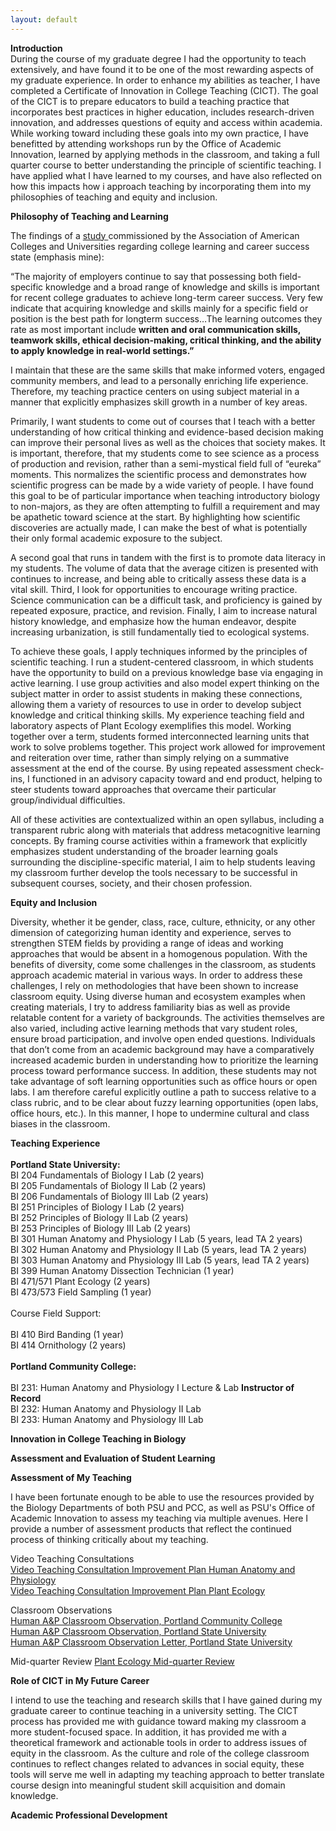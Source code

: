 ```yaml
---
layout: default
---
```


**Introduction**<br>
During the course of my graduate degree I had the opportunity to teach extensively, and have found it to be one of the most rewarding aspects of my graduate experience. 
In order to enhance my abilities as teacher, I have completed a Certificate of Innovation in College Teaching (CICT). The goal of the CICT is to prepare educators to build a 
teaching practice that incorporates best practices in higher education, includes research-driven innovation, and addresses questions of equity and access within academia. 
While working toward including these goals into my own practice, I have benefitted by attending workshops run by the Office of Academic Innovation, learned by applying methods in the
classroom, and taking a full quarter course to better understanding the principle of scientific teaching. I have applied what I have learned to my courses, and have also reflected on 
how this impacts how i approach teaching by incorporating them into my philosophies of teaching and equity and inclusion. 

**Philosophy of Teaching and Learning**

	
The findings of a <a href = "https://www.aacu.org/sites/default/files/files/LEAP/2015employerstudentsurvey.pdf">study </a> commissioned by the Association of American Colleges and Universities regarding college learning and career success state (emphasis mine):

“The majority of employers continue to say that possessing both field-specific knowledge and a broad range of knowledge and skills is important for recent college graduates to achieve long-term career success. Very few indicate that acquiring knowledge and skills mainly for a specific field or position is the best path for longterm success…The learning outcomes they rate as most important include **written and oral communication skills, teamwork skills, ethical decision-making, critical thinking, and the ability to apply knowledge in real-world settings.”**

I maintain that these are the same skills that make informed voters, engaged community members, and lead to a personally enriching life experience. Therefore, my teaching practice centers on using subject material in a manner that explicitly emphasizes skill growth in a number of key areas. 

Primarily, I want students to come out of courses that I teach with a better understanding of how critical thinking and evidence-based decision making can improve their personal lives as well as the choices that society makes. It is important, therefore, that my students come to see science as a process of production and revision, rather than a semi-mystical field full of “eureka” moments. This normalizes the scientific process and demonstrates how scientific progress can be made by a wide variety of people. I have found this goal to be of particular importance when teaching introductory biology to non-majors, as they are often attempting to fulfill a requirement and may be apathetic toward science at the start. By highlighting how scientific discoveries are actually made, I can make the best of what is potentially their only formal academic exposure to the subject. 

A second goal that runs in tandem with the first is to promote data literacy in my students. The volume of data that the average citizen is presented with continues to increase, and being able to critically assess these data is a vital skill. Third, I look for opportunities to encourage writing practice. Science communication can be a difficult task, and proficiency is gained by repeated exposure, practice, and revision. Finally, I aim to increase natural history knowledge, and emphasize how the human endeavor, despite increasing urbanization, is still fundamentally tied to ecological systems.

To achieve these goals, I apply techniques informed by the principles of scientific teaching. I run a student-centered classroom, in which students have the opportunity to build on a previous knowledge base via engaging in active learning. I use group activities and also model expert thinking on the subject matter in order to assist students in making these connections, allowing them a variety of resources to use in order to develop subject knowledge and critical thinking skills. My experience teaching field and laboratory aspects of Plant Ecology exemplifies this model. Working together over a term, students formed interconnected learning units that work to solve problems together. This project work allowed for improvement and reiteration over time, rather than simply relying on a summative assessment at the end of the course. By using repeated assessment check-ins, I functioned in an advisory capacity toward and end product, helping to steer students toward approaches that overcame their particular group/individual difficulties. 

All of these activities are contextualized within an open syllabus, including a transparent rubric along with materials that address metacognitive learning concepts. By framing course activities within a framework that explicitly emphasizes student understanding of the broader learning goals surrounding the discipline-specific material, I aim to help students leaving my classroom further develop the tools necessary to be successful in subsequent courses, society, and their chosen profession. 



**Equity and Inclusion**<br>

Diversity, whether it be gender, class, race, culture, ethnicity, or any other dimension of categorizing human identity and experience, serves to strengthen STEM fields by providing a range of ideas and working approaches that would be absent in a homogenous population. With the benefits of diversity, come some challenges in the classroom, as students approach academic material in various ways. In order to address these challenges, I rely on methodologies that have been shown to increase classroom equity. Using diverse human and ecosystem examples when creating materials, I try to address familiarity bias as well as provide relatable content for a variety of backgrounds. The activities themselves are also varied, including active learning methods that vary student roles, ensure broad participation, and involve open ended questions. Individuals that don’t come from an academic background may have a comparatively increased academic burden in understanding how to prioritize the learning process toward performance success. In addition, these students may not take advantage of soft learning opportunities such as office hours or open labs. I am therefore careful explicitly outline a path to success relative to a class rubric, and to be clear about fuzzy learning opportunities (open labs, office hours, etc.). In this manner, I hope to undermine cultural and class biases in the classroom.



**Teaching Experience**<br>
<br>
**Portland State University:**<br>
BI 204 Fundamentals of Biology I Lab (2 years)<br>
BI 205 Fundamentals of Biology II Lab (2 years)<br>
BI 206 Fundamentals of Biology III Lab (2 years)<br>
BI 251 Principles of Biology I Lab (2 years)<br>
BI 252 Principles of Biology II Lab (2 years)<br>
BI 253 Principles of Biology III Lab (2 years)<br>
BI 301 Human Anatomy and Physiology I Lab (5 years, lead TA 2 years) <br>
BI 302 Human Anatomy and Physiology II Lab (5 years, lead TA 2 years) <br>
BI 303 Human Anatomy and Physiology III Lab (5 years, lead TA 2 years) <br> 
BI 399 Human Anatomy Dissection Technician (1 year)<br>
BI 471/571 Plant Ecology (2 years)<br>
BI 473/573 Field Sampling (1 year)<br>
<br>
	Course Field Support:   <br>	
	BI 410 Bird Banding (1 year)<br>
	BI 414 Ornithology (2 years)<br>
	<br>
**Portland Community College:**<br>
<br>
BI 231: Human Anatomy and Physiology I Lecture & Lab **Instructor of Record**<br>
BI 232: Human Anatomy and Physiology II Lab<br>
BI 233: Human Anatomy and Physiology III Lab<br>

**Innovation in College Teaching in Biology**<br>

**Assessment and Evaluation of Student Learning**<br>

**Assessment of My Teaching**<br>

I have been fortunate enough to be able to use the resources provided by the Biology Departments of both PSU and PCC, as well as PSU's Office of Academic Innovation to assess my teaching via multiple avenues.
Here I provide a number of assessment products that reflect the continued process of thinking critically about my teaching.

Video Teaching Consultations<br>
[Video Teaching Consultation Improvement Plan Human Anatomy and Physiology](/ChmielewskiTIP1.pdf)<br>
[Video Teaching Consultation Improvement Plan Plant Ecology](/ChmielewskiTIP2.pdf)

Classroom Observations <br>
[Human A&P Classroom Observation, Portland Community College](Chmielewski_observation_PCC.pdf)<br>
[Human A&P Classroom Observation, Portland State University](Chmielewski_observation_PSU.pdf)<br>
[Human A&P Classroom Observation Letter, Portland State University](Chmielewski_observationletter_PSU.pdf)<br>

Mid-quarter Review
[Plant Ecology Mid-quarter Review](Chmielewski_midquarterreview_Spring2019.pdf)

**Role of CICT in My Future Career**<br>

I intend to use the teaching and research skills that I have gained during my graduate career to continue teaching in a university setting. The CICT process has provided me with guidance toward
making my classroom a more student-focused space. In addition, it has provided me with a theoretical framework and actionable tools in order to address issues of equity in the classroom. As the 
culture and role of the college classroom continues to reflect changes related to advances in social equity, these tools will serve me well in adapting my teaching approach to better translate
course design into meaningful student skill acquisition and domain knowledge.  


**Academic Professional Development**<br>
